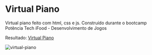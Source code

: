 
# Virtual Piano
Virtual piano feito com html, css e js.
Construído durante o bootcamp Potência Tech iFood - Desenvolvimento de Jogos

Resultado: [Virtual Piano](https://felipeln-virtual-piano.vercel.app/)

![virtual-piano](https://i.imgur.com/DugVi8G.gif)

